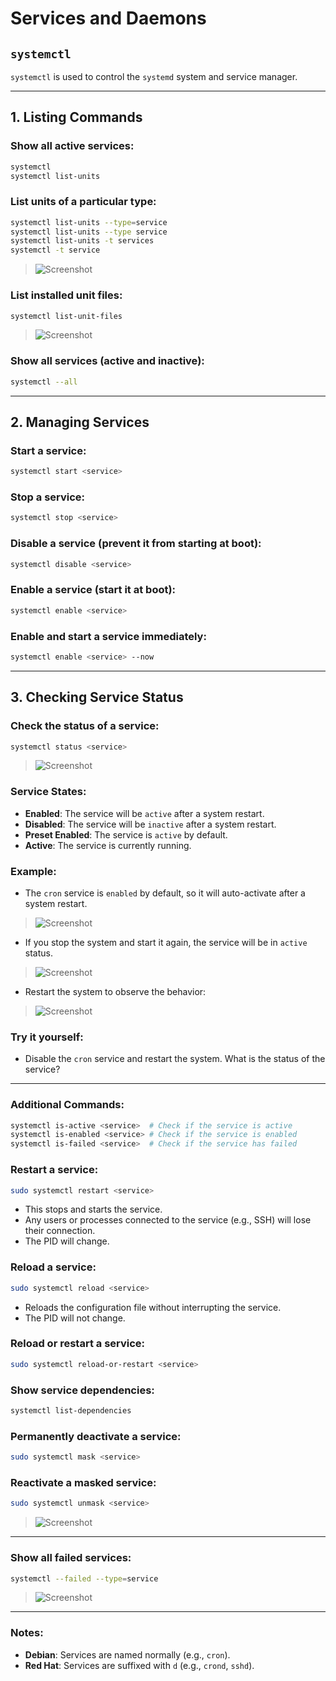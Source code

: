 # Services and Daemons

## `systemctl`
`systemctl` is used to control the `systemd` system and service manager.

---

## 1. Listing Commands

### Show all active services:

```bash
systemctl
systemctl list-units
```

### List units of a particular type:
```bash
systemctl list-units --type=service
systemctl list-units --type service
systemctl list-units -t services
systemctl -t service
```
> ![Screenshot](screens/image-105.png)

### List installed unit files:
```bash
systemctl list-unit-files
```
> ![Screenshot](screens/image-106.png)

### Show all services (active and inactive):
```bash
systemctl --all
```

---

## 2. Managing Services

### Start a service:
```bash
systemctl start <service>
```

### Stop a service:
```bash
systemctl stop <service>
```

### Disable a service (prevent it from starting at boot):
```bash
systemctl disable <service>
```

### Enable a service (start it at boot):
```bash
systemctl enable <service>
```

### Enable and start a service immediately:
```bash
systemctl enable <service> --now
```

---

## 3. Checking Service Status

### Check the status of a service:
```bash
systemctl status <service>
```
> ![Screenshot](screens/image-108.png)

### Service States:
- **Enabled**: The service will be `active` after a system restart.
- **Disabled**: The service will be `inactive` after a system restart.
- **Preset Enabled**: The service is `active` by default.
- **Active**: The service is currently running.

### Example:
- The `cron` service is `enabled` by default, so it will auto-activate after a system restart.

> ![Screenshot](screens/image-108.png)

- If you stop the system and start it again, the service will be in `active` status.

> ![Screenshot](screens/image-109.png)

- Restart the system to observe the behavior:
> ![Screenshot](screens/image-112.png)

### Try it yourself:
- Disable the `cron` service and restart the system. What is the status of the service?

---

### Additional Commands:
```bash
systemctl is-active <service>  # Check if the service is active
systemctl is-enabled <service> # Check if the service is enabled
systemctl is-failed <service>  # Check if the service has failed
```

### Restart a service:
```bash
sudo systemctl restart <service>
```
- This stops and starts the service.
- Any users or processes connected to the service (e.g., SSH) will lose their connection.
- The PID will change.

### Reload a service:
```bash
sudo systemctl reload <service>
```
- Reloads the configuration file without interrupting the service.
- The PID will not change.

### Reload or restart a service:
```bash
sudo systemctl reload-or-restart <service>
```

### Show service dependencies:
```bash
systemctl list-dependencies
```

### Permanently deactivate a service:
```bash
sudo systemctl mask <service>
```

### Reactivate a masked service:
```bash
sudo systemctl unmask <service>
```
> ![Screenshot](screens/image-113.png)

---

### Show all failed services:
```bash
systemctl --failed --type=service
```
> ![Screenshot](screens/image-104.png)

---

### Notes:
- **Debian**: Services are named normally (e.g., `cron`).
- **Red Hat**: Services are suffixed with `d` (e.g., `crond`, `sshd`).

